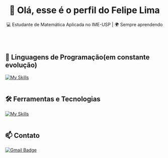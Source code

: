 <h1 align="center">👋 Olá, esse é o perfil do Felipe Lima</h1>

<p align="center">
  💻 Estudante de Matemática Aplicada no IME-USP | 🌍 Sempre aprendendo
</p><br><br>


## 🚀 Linguagens de Programação(em constante evolução)
[![My Skills](https://skillicons.dev/icons?i=python,javascript,html,flutter)](https://skillicons.dev)<br><br>

## 🛠️ Ferramentas e Tecnologias
[![My Skills](https://skillicons.dev/icons?i=vscode,github,aws)](https://skillicons.dev)<br><br>

## 📫 Contato

[![Gmail Badge](https://img.shields.io/badge/-{felipeaplima@uol.com.br}-006bed?style=flat-square&logo=Gmail&logoColor=white&link=mailto:{SeuEmail})](mailto:{SeuEmail})
